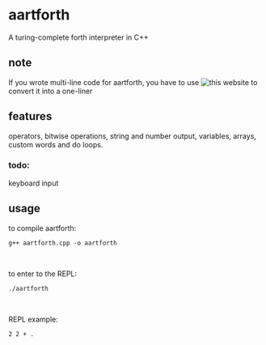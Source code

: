 # aartforth
A turing-complete forth interpreter in C++
## note
If you wrote multi-line code for aartforth, you have to use ![this website](https://24toolbox.com/newline-remover/) to convert it into a one-liner
## features
operators, bitwise operations, string and number output, variables, arrays, custom words and do loops.
### todo:
keyboard input

## usage
to compile aartforth:
```
g++ aartforth.cpp -o aartforth
```
<br />

to enter to the REPL:
```
./aartforth
```

<br />

REPL example:
```forth
2 2 + .
```
